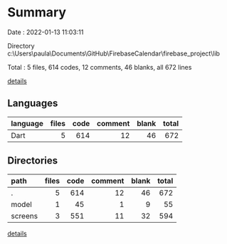 # Summary

Date : 2022-01-13 11:03:11

Directory c:\Users\paula\Documents\GitHub\FirebaseCalendar\firebase_project\lib

Total : 5 files,  614 codes, 12 comments, 46 blanks, all 672 lines

[details](details.md)

## Languages
| language | files | code | comment | blank | total |
| :--- | ---: | ---: | ---: | ---: | ---: |
| Dart | 5 | 614 | 12 | 46 | 672 |

## Directories
| path | files | code | comment | blank | total |
| :--- | ---: | ---: | ---: | ---: | ---: |
| . | 5 | 614 | 12 | 46 | 672 |
| model | 1 | 45 | 1 | 9 | 55 |
| screens | 3 | 551 | 11 | 32 | 594 |

[details](details.md)